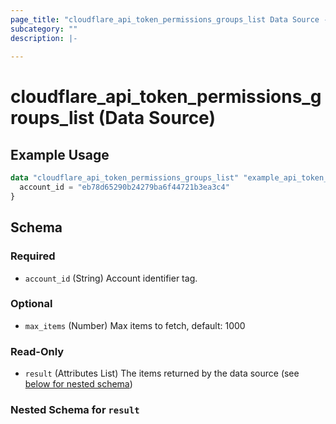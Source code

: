 ```yaml
---
page_title: "cloudflare_api_token_permissions_groups_list Data Source - Cloudflare"
subcategory: ""
description: |-
  
---
```


# cloudflare_api_token_permissions_groups_list (Data Source)



## Example Usage

```terraform
data "cloudflare_api_token_permissions_groups_list" "example_api_token_permissions_groups_list" {
  account_id = "eb78d65290b24279ba6f44721b3ea3c4"
}
```

<!-- schema generated by tfplugindocs -->
## Schema

### Required

- `account_id` (String) Account identifier tag.

### Optional

- `max_items` (Number) Max items to fetch, default: 1000

### Read-Only

- `result` (Attributes List) The items returned by the data source (see [below for nested schema](#nestedatt--result))

<a id="nestedatt--result"></a>
### Nested Schema for `result`


